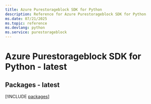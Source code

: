 ```yaml
---
title: Azure Purestorageblock SDK for Python
description: Reference for Azure Purestorageblock SDK for Python
ms.date: 07/21/2025
ms.topic: reference
ms.devlang: python
ms.service: purestorageblock
---
```

# Azure Purestorageblock SDK for Python - latest
## Packages - latest
[!INCLUDE [packages](purestorageblock-index.md)]